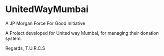 UnitedWayMumbai
===============

A JP Morgan Force For Good Initiative

A Project developed for United way Mumbai, for managing their donation system. 

Regards,
T.U.R.C.S

